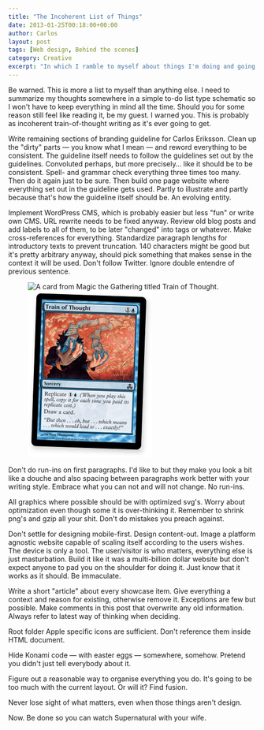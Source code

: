 ```yaml
---
title: "The Incoherent List of Things"
date: 2013-01-25T00:18:00+00:00
author: Carlos
layout: post
tags: [Web design, Behind the scenes]
category: Creative
excerpt: "In which I ramble to myself about things I'm doing and going to do."
---
```

Be warned. This is more a list to myself than anything else. I need to summarize my thoughts somewhere in a simple to-do list type schematic so I won't have to keep everything in mind all the time. Should you for some reason still feel like reading it, be my guest. I warned you. This is probably as incoherent train-of-thought writing as it's ever going to get.

Write remaining sections of branding guideline for Carlos Eriksson. Clean up the "dirty" parts — you know what I mean — and reword everything to be consistent. The guideline itself needs to follow the guidelines set out by the guidelines. Convoluted perhaps, but more precisely… like it should be to be consistent. Spell- and grammar check everything three times too many. Then do it again just to be sure. Then build one page website where everything set out in the guideline gets used. Partly to illustrate and partly because that's how the guideline itself should be. An evolving entity.

Implement WordPress CMS, which is probably easier but less "fun" or write own CMS. URL rewrite needs to be fixed anyway. Review old blog posts and add labels to all of them, to be later "changed" into tags or whatever. Make cross-references for everything. Standardize paragraph lengths for introductory texts to prevent truncation. 140 characters might be good but it's pretty arbitrary anyway, should pick something that makes sense in the context it will be used. Don't follow Twitter. Ignore double entendre of previous sentence.

<figure class="aside-image">
    <img class="js-lazy-load" data-original="/assets/posts/2013/01/magic-card.png" alt="A card from Magic the Gathering titled Train of Thought.">
  <noscript>
    <img src="/assets/posts/2013/01/magic-card.png" alt="A card from Magic the Gathering titled Train of Thought.">
  </noscript>
</figure>

Don't do run-ins on first paragraphs. I'd like to but they make you look a bit like a douche and also spacing between paragraphs work better with your writing style. Embrace what you can not and will not change. No run-ins.

All graphics where possible should be with optimized svg's. Worry about optimization even though some it is over-thinking it. Remember to shrink png's and gzip all your shit. Don't do mistakes you preach against.

Don't settle for designing mobile-first. Design content-out. Image a platform agnostic website capable of scaling itself according to the users wishes. The device is only a tool. The user/visitor is who matters, everything else is just masturbation. Build it like it was a multi-billion dollar website but don't expect anyone to pad you on the shoulder for doing it. Just know that it works as it should. Be immaculate.

Write a short "article" about every showcase item. Give everything a context and reason for existing, otherwise remove it. Exceptions are few but possible. Make comments in this post that overwrite any old information. Always refer to latest way of thinking when deciding.

Root folder Apple specific icons are sufficient. Don't reference them inside HTML document.

Hide Konami code — with easter eggs — somewhere, somehow. Pretend you didn't just tell everybody about it.

Figure out a reasonable way to organise everything you do. It's going to be too much with the current layout. Or will it? Find fusion.

Never lose sight of what matters, even when those things aren't design.

Now. Be done so you can watch Supernatural with your wife.